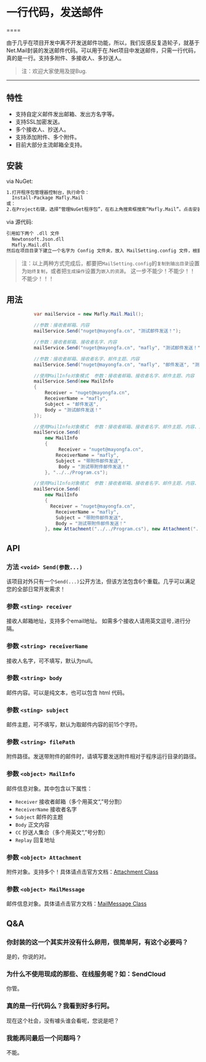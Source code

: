 # 一行代码，发送邮件
====

由于几乎在项目开发中离不开发送邮件功能，所以，我们反感反复造轮子，就基于Net.Mail封装的发送邮件代码。可以用于在.Net项目中发送邮件，只需一行代码，真的是一行。支持多附件、多接收人、多抄送人。

>  注：欢迎大家使用及提Bug.

---

## 特性

* 支持自定义邮件发出邮箱、发出方名字等。
* 支持SSL加密发送。
* 多个接收人、抄送人。
* 支持添加附件、多个附件。
* 目前大部分主流邮箱全支持。

## 安装

via NuGet:

```bash
1.打开程序包管理器控制台，执行命令：
  Install-Package Mafly.Mail
或：
2.在Project右键，选择“管理NuGet程序包”，在右上角搜索框搜索“Mafly.Mail”。点击安装
```

via 源代码:

```bash
引用如下两个 .dll 文件
  Newtonsoft.Json.dll
  Mafly.Mail.dll
然后在项目目录下建立一个名字为 Config 文件夹，放入 MailSetting.config 文件，根据自己的邮箱服务器进行配置
```
>  注：以上两种方式完成后，都要把`MailSetting.config`的`复制到输出目录`设置为`始终复制`，或者把`生成操作`设置为`嵌入的资源`。
>       这一步不能少！不能少！！不能少！！！

## 用法

```C#
          var mailService = new Mafly.Mail.Mail();

          //参数：接收者邮箱、内容
          mailService.Send("nuget@mayongfa.cn", "测试邮件发送！");

          //参数：接收者邮箱、接收者名字、内容
          mailService.Send("nuget@mayongfa.cn", "mafly", "测试邮件发送！");

          //参数：接收者邮箱、接收者名字、邮件主题、内容
          mailService.Send("nuget@mayongfa.cn", "mafly", "邮件发送", "测试邮件发送！");

          //使用MailInfo对象模式  参数：接收者邮箱、接收者名字、邮件主题、内容
          mailService.Send(new MailInfo
          {
              Receiver = "nuget@mayongfa.cn",
              ReceiverName = "mafly",
              Subject = "邮件发送",
              Body = "测试邮件发送！"
          });

          //使用MailInfo对象模式  参数：接收者邮箱、接收者名字、邮件主题、内容、附件路径
          mailService.Send(
              new MailInfo
              {
                   Receiver = "nuget@mayongfa.cn",
                  ReceiverName = "mafly",
                  Subject = "带附件邮件发送",
                   Body = "测试带附件邮件发送！"
              }, "../../Program.cs");

          //使用MailInfo对象模式  参数：接收者邮箱、接收者名字、邮件主题、内容、多附件路径
          mailService.Send(
              new MailInfo
              {
                Receiver = "nuget@mayongfa.cn",
                  ReceiverName = "mafly",
                  Subject = "带附件邮件发送",
                  Body = "测试带附件邮件发送！"
              }, new Attachment("../../Program.cs"), new Attachment("../../App.config"));
```


## API

### 方法 `<void> Send(参数...)`

该项目对外只有一个`Send(...)`公开方法，但该方法包含6个重载。几乎可以满足您的全部日常开发需求！


### 参数 `<sting> receiver`

接收人邮箱地址，支持多个email地址。
如需多个接收人请用英文逗号`,`进行分隔。

### 参数 `<string> receiverName`

接收人名字，可不填写，默认为null。

### 参数 `<string> body`

邮件内容。可以是纯文本，也可以包含 html 代码。

### 参数 `<sting> subject`

邮件主题，可不填写，默认为取邮件内容的前15个字符。

### 参数 `<string> filePath`

附件路径。发送带附件的邮件时，请填写要发送附件相对于程序运行目录的路径。

### 参数 `<object> MailInfo`

邮件信息对象。其中包含以下属性：
* `Receiver` 接收者邮箱（多个用英文“,”号分割）
* `ReceiverName` 接收者名字
* `Subject` 邮件的主题
* `Body` 正文内容
* `CC` 抄送人集合（多个用英文“,”号分割）
* `Replay` 回复地址

### 参数 `<object> Attachment`

附件对象。支持多个！具体请点击官方文档：[Attachment Class](https://msdn.microsoft.com/en-us/library/system.net.mail.attachment(v=vs.110).aspx)


### 参数 `<object> MailMessage`

邮件信息对象。具体请点击官方文档：[MailMessage Class](https://msdn.microsoft.com/en-us/library/system.net.mail.mailmessage(v=vs.110).aspx)


## Q&A

### 你封装的这一个其实并没有什么卵用，很简单阿，有这个必要吗？

是的，你说的对。


### 为什么不使用现成的那些、在线服务呢？如：SendCloud

你管。

### 真的是一行代码么？我看到好多行阿。

现在这个社会，没有噱头谁会看呢，您说是吧？

### 我能再问最后一个问题吗？

不能。

